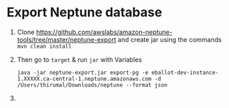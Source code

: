 # Export Neptune database

1. Clone https://github.com/awslabs/amazon-neptune-tools/tree/master/neptune-export and create jar using the commands `mvn clean install`

2. Then go to `target` & run `jar` with Variables

	   java -jar neptune-export.jar export-pg -e eballot-dev-instance-1.XXXXX.ca-central-1.neptune.amazonaws.com -d /Users/thirumal/Downloads/neptune --format json

3. 
